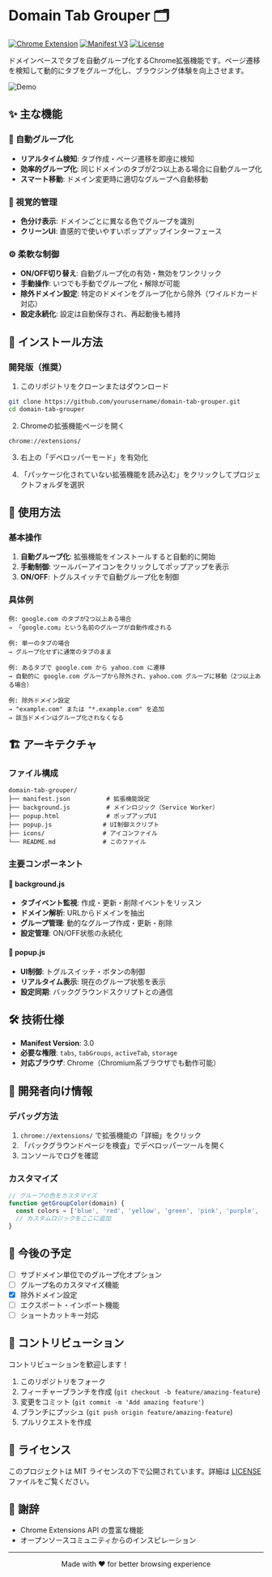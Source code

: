 # Domain Tab Grouper 🗂️

[![Chrome Extension](https://img.shields.io/badge/Chrome-Extension-blue.svg)](https://developer.chrome.com/docs/extensions/)
[![Manifest V3](https://img.shields.io/badge/Manifest-V3-green.svg)](https://developer.chrome.com/docs/extensions/mv3/intro/)
[![License](https://img.shields.io/badge/License-MIT-yellow.svg)](LICENSE)

ドメインベースでタブを自動グループ化するChrome拡張機能です。ページ遷移を検知して動的にタブをグループ化し、ブラウジング体験を向上させます。

![Demo](docs/demo.gif)

## ✨ 主な機能

### 🔄 自動グループ化
- **リアルタイム検知**: タブ作成・ページ遷移を即座に検知
- **効率的グループ化**: 同じドメインのタブが2つ以上ある場合に自動グループ化
- **スマート移動**: ドメイン変更時に適切なグループへ自動移動

### 🎨 視覚的管理
- **色分け表示**: ドメインごとに異なる色でグループを識別
- **クリーンUI**: 直感的で使いやすいポップアップインターフェース

### ⚙️ 柔軟な制御
- **ON/OFF切り替え**: 自動グループ化の有効・無効をワンクリック
- **手動操作**: いつでも手動でグループ化・解除が可能
- **除外ドメイン設定**: 特定のドメインをグループ化から除外（ワイルドカード対応）
- **設定永続化**: 設定は自動保存され、再起動後も維持

## 🚀 インストール方法

### 開発版（推奨）
1. このリポジトリをクローンまたはダウンロード
```bash
git clone https://github.com/yourusername/domain-tab-grouper.git
cd domain-tab-grouper
```

2. Chromeの拡張機能ページを開く
```
chrome://extensions/
```

3. 右上の「デベロッパーモード」を有効化

4. 「パッケージ化されていない拡張機能を読み込む」をクリックしてプロジェクトフォルダを選択

## 📖 使用方法

### 基本操作
1. **自動グループ化**: 拡張機能をインストールすると自動的に開始
2. **手動制御**: ツールバーアイコンをクリックしてポップアップを表示
3. **ON/OFF**: トグルスイッチで自動グループ化を制御

### 具体例
```
例: google.com のタブが2つ以上ある場合
→ 「google.com」という名前のグループが自動作成される

例: 単一のタブの場合
→ グループ化せずに通常のタブのまま

例: あるタブで google.com から yahoo.com に遷移
→ 自動的に google.com グループから除外され、yahoo.com グループに移動（2つ以上ある場合）

例: 除外ドメイン設定
→ "example.com" または "*.example.com" を追加
→ 該当ドメインはグループ化されなくなる
```

## 🏗️ アーキテクチャ

### ファイル構成
```
domain-tab-grouper/
├── manifest.json          # 拡張機能設定
├── background.js          # メインロジック（Service Worker）
├── popup.html             # ポップアップUI
├── popup.js              # UI制御スクリプト
├── icons/                # アイコンファイル
└── README.md             # このファイル
```

### 主要コンポーネント

#### 🔧 background.js
- **タブイベント監視**: 作成・更新・削除イベントをリッスン
- **ドメイン解析**: URLからドメインを抽出
- **グループ管理**: 動的なグループ作成・更新・削除
- **設定管理**: ON/OFF状態の永続化

#### 🎯 popup.js
- **UI制御**: トグルスイッチ・ボタンの制御
- **リアルタイム表示**: 現在のグループ状態を表示
- **設定同期**: バックグラウンドスクリプトとの通信

## 🛠️ 技術仕様

- **Manifest Version**: 3.0
- **必要な権限**: `tabs`, `tabGroups`, `activeTab`, `storage`
- **対応ブラウザ**: Chrome（Chromium系ブラウザでも動作可能）

## 🔧 開発者向け情報

### デバッグ方法
1. `chrome://extensions/` で拡張機能の「詳細」をクリック
2. 「バックグラウンドページを検査」でデベロッパーツールを開く
3. コンソールでログを確認

### カスタマイズ
```javascript
// グループの色をカスタマイズ
function getGroupColor(domain) {
  const colors = ['blue', 'red', 'yellow', 'green', 'pink', 'purple', 'cyan', 'grey'];
  // カスタムロジックをここに追加
}
```

## 🎯 今後の予定

- [ ] サブドメイン単位でのグループ化オプション
- [ ] グループ名のカスタマイズ機能
- [x] 除外ドメイン設定
- [ ] エクスポート・インポート機能
- [ ] ショートカットキー対応

## 🤝 コントリビューション

コントリビューションを歓迎します！

1. このリポジトリをフォーク
2. フィーチャーブランチを作成 (`git checkout -b feature/amazing-feature`)
3. 変更をコミット (`git commit -m 'Add amazing feature'`)
4. ブランチにプッシュ (`git push origin feature/amazing-feature`)
5. プルリクエストを作成

## 📝 ライセンス

このプロジェクトは MIT ライセンスの下で公開されています。詳細は [LICENSE](LICENSE) ファイルをご覧ください。

## 🙏 謝辞

- Chrome Extensions API の豊富な機能
- オープンソースコミュニティからのインスピレーション

---

<div align="center">
Made with ❤️ for better browsing experience
</div>